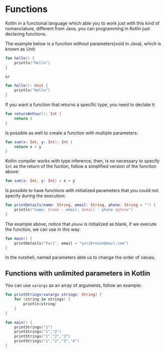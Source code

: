 # Functions

Kotlin in a functional language which able you to work just with this kind of nomenclature, different from Java, you can programming in Kotlin just declaring functions. 

The example below is a function without parameters(void in Java), which is known as Unit: 

``` kotlin
fun hello() {
    println("Hello")
}

or 

fun hello(): Unit {
    println("Hello")
}
```

If you want a function that returns a specific type, you need to declate it: 

``` kotlin
fun returnAnFour(): Int {
    return 4
}
```

Is possible as well to create a function with multiple parameters: 

``` kotlin
fun sum(x: Int, y: Int): Int {
    return x + y
}
```
Kotlin compiler works with type inference, then, is no necessary to specify `Int` as the return of the fuction, follow a simplified version of the function above:

``` kotlin
fun sum(x: Int, y: Int) = x + y
```

Is possible to have functions with initialized parameters that you could not specify during the execution: 

``` kotlin
fun printDetails(name: String, email: String, phone: String = "") {
    println("name: $name - email: $email - phone $phone")
}
```

The example above, notice that `phone` is initialized as blank, if we execute the function, we can use in this way:

``` kotlin
fun main() {
    printDetails("Yuri", email = "yuribreion@mail.com")
}
```
In the nutshell, named parameters able us to change the order of values.

## Functions with unlimited parameters in Kotlin

You can use `varargs` as an array of arguments, follow an example:

``` kotlin
fun printStrings(varargs strings: String) {
    for (string in strings) {
        println(string)
    }
}

fun main() {
    printStrings("1")
    printStrings("1","2")
    printStrings("1","2","3")
    printStrings("1","2","3","4")
}
```
